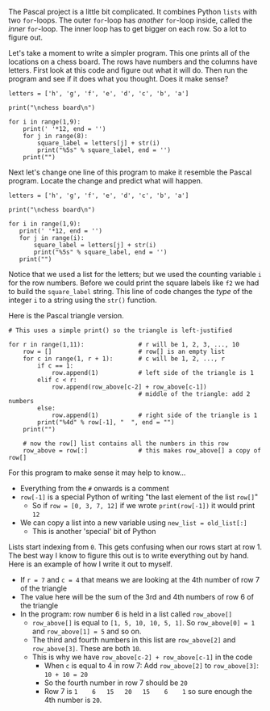 The Pascal project is a little bit complicated. 
It combines Python `lists` with two `for`-loops. The outer `for`-loop has *another* `for`-loop inside, 
called the *inner* `for`-loop. The inner loop has to get bigger on each row. So a lot to figure out. 


Let's take a moment to write a simpler program. This one prints all of 
the locations on a chess board. The rows have numbers and the columns have
letters. First look at this code and figure out what it will do. Then 
run the program and see if it does what you thought. Does it make sense?


```
letters = ['h', 'g', 'f', 'e', 'd', 'c', 'b', 'a']

print("\nchess board\n")

for i in range(1,9):
    print(' '*12, end = '')
    for j in range(8):
        square_label = letters[j] + str(i)
        print("%5s" % square_label, end = '')
    print("")
 ```   
 
 
Next let's change one line of this program to make it resemble the Pascal program.
Locate the change and predict what will happen. 
 
 
 ```
letters = ['h', 'g', 'f', 'e', 'd', 'c', 'b', 'a']

print("\nchess board\n")

for i in range(1,9):
    print(' '*12, end = '')
    for j in range(i):
        square_label = letters[j] + str(i)
        print("%5s" % square_label, end = '')
    print("")
 ```   
 
Notice that we used a list for the letters; but we used the counting variable `i` for the row numbers. 
Before we could print the square labels like `f2` we had to build the `square_label` string. This 
line of code changes the *type* of the integer `i` to a string using the `str()` function. 


Here is the Pascal triangle version.

```
# This uses a simple print() so the triangle is left-justified

for r in range(1,11):               # r will be 1, 2, 3, ..., 10
    row = []                        # row[] is an empty list
    for c in range(1, r + 1):       # c will be 1, 2, ..., r
        if c == 1:           
            row.append(1)           # left side of the triangle is 1
        elif c < r:
            row.append(row_above[c-2] + row_above[c-1])
                                    # middle of the triangle: add 2 numbers
        else:
            row.append(1)           # right side of the triangle is 1
        print("%4d" % row[-1], "  ", end = "")
    print("")

    # now the row[] list contains all the numbers in this row
    row_above = row[:]              # this makes row_above[] a copy of row[]
 ```
 
For this program to make sense it may help to know...
* Everything from the `#` onwards is a comment 
* `row[-1]` is a special Python of writing "the last element of the list `row[]`"
  * So if `row = [0, 3, 7, 12]` if we wrote `print(row[-1])` it would print `12`
* We can copy a list into a new variable using `new_list = old_list[:]`
  * This is another 'special' bit of Python 

Lists start indexing from `0`. This gets confusing when our rows start at row 1. The best
way I know to figure this out is to write everything out by hand. Here is an example of how
I write it out to myself.

* If `r = 7` and `c = 4` that means we are looking at the 4th number of row 7 of the triangle
* The value here will be the sum of the 3rd and 4th numbers of row 6 of the triangle
* In the program: row number 6 is held in a list called `row_above[]`
  * `row_above[]` is equal to `[1, 5, 10, 10, 5, 1]`. So `row_above[0] = 1` and `row_above[1] = 5` and so on. 
  * The third and fourth numbers in this list are `row_above[2]` and `row_above[3]`. These are both `10`.
  * This is why we have `row_above[c-2] + row_above[c-1]` in the code
    * When `c` is equal to 4 in row 7: Add `row_above[2]` to `row_above[3]`: `10 + 10 = 20`
    * So the fourth number in row 7 should be `20`
    * Row 7 is `1    6   15   20   15    6    1` so sure enough the 4th number is `20`. 
  

 
